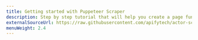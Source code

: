 ```yaml
---
title: Getting started with Puppeteer Scraper
description: Step by step tutorial that will help you create a page function for Puppeteer Scraper.
externalSourceUrl: https://raw.githubusercontent.com/apifytech/actor-scraper/master/docs/build/puppeteer-scraper-tutorial.md
menuWeight: 2.4
---
```

